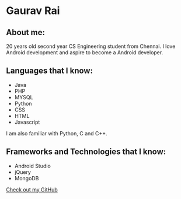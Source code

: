 # Gaurav Rai

## About me:

20 years old second year CS Engineering student from Chennai. I love Android development and aspire to become a Android developer.  


## Languages that I know:

- Java
- PHP
- MYSQL
- Python
- CSS
- HTML
- Javascript

I am also familiar with Python, C and C++.

## Frameworks and Technologies that I know:

- Android Studio
- jQuery
- MongoDB


[Check out my GitHub](https://github.com/ThinkHattke)